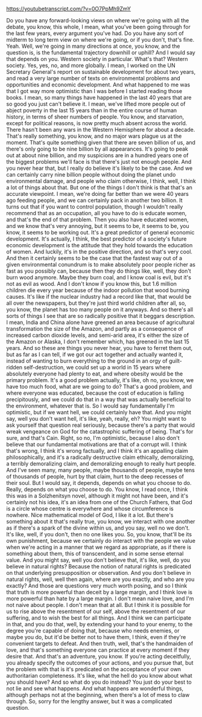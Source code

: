 https://youtubetranscript.com/?v=0O7PpMh9ZmY

 Do you have any forward-looking views on where we're going with all the debate, you know, this whole, I mean, what you've been going through for the last few years, every argument you've had. Do you have any sort of midterm to long term view on where we're going, or if you don't, that's fine. Yeah. Well, we're going in many directions at once, you know, and the question is, is the fundamental trajectory downhill or uphill? And I would say that depends on you. Western society in particular. What's that? Western society. Yes, yes, no, and more globally. I mean, I worked on the UN Secretary General's report on sustainable development for about two years, and read a very large number of texts on environmental problems and opportunities and economic development. And what happened to me was that I got way more optimistic than I was before I started reading those books. I mean, so many things have happened in the last 40 years that are so good you just can't believe it. I mean, we've lifted more people out of abject poverty in the last 15 years than in the entire course of human history, in terms of sheer numbers of people. You know, and starvation, except for political reasons, is now pretty much absent across the world. There hasn't been any wars in the Western Hemisphere for about a decade. That's really something, you know, and no major wars plague us at the moment. That's quite something given that there are seven billion of us, and there's only going to be nine billion by all appearances. It's going to peak out at about nine billion, and my suspicions are in a hundred years one of the biggest problems we'll face is that there's just not enough people. And you never hear that, but I really do believe it's likely to be the case. And we can certainly carry nine billion people without doing the planet undo environmental damage, and people who claim otherwise, I think, well, I think a lot of things about that. But one of the things I don't think is that that's an accurate viewpoint. I mean, we're doing far better than we were 40 years ago feeding people, and we can certainly pack in another two billion. It turns out that if you want to control population, though I wouldn't really recommend that as an occupation, all you have to do is educate women, and that's the end of that problem. Then you also have educated women, and we know that's very annoying, but it seems to be, it seems to be, you know, it seems to be working out. It's a great predictor of general economic development. It's actually, I think, the best predictor of a society's future economic development is the attitude that they hold towards the education of women. And luckily, it's in the positive direction, and so that's very cool. And then it certainly seems to be the case that the fastest way out of a given environmental conundrum is to make absolutely poor people richer as fast as you possibly can, because then they do things like, well, they don't burn wood anymore. Maybe they burn coal, and I know coal is evil, but it's not as evil as wood. And I don't know if you know this, but 1.6 million children die every year because of the indoor pollution that wood burning causes. It's like if the nuclear industry had a record like that, that would be all over the newspapers, but they're just third world children after all, so, you know, the planet has too many people on it anyways. And so there's all sorts of things I see that are so radically positive that it beggars description. I mean, India and China alone have greened an area because of agricultural transformation the size of the Amazon, and partly as a consequence of increased carbon dioxide levels, and semi-arid area, it's either the size of the Amazon or Alaska, I don't remember which, has greened in the last 15 years. And so these are things you never hear, you have to ferret them out, but as far as I can tell, if we got our act together and actually wanted it, instead of wanting to burn everything to the ground in an orgy of guilt-ridden self-destruction, we could set up a world in 15 years where absolutely everyone had plenty to eat, and where obesity would be the primary problem. It's a good problem actually, it's like, oh no, you know, we have too much food, what are we going to do? That's a good problem, and where everyone was educated, because the cost of education is falling precipitously, and we could do that in a way that was actually beneficial to the environment, whatever that is. So I would say fundamentally I'm optimistic, but if we want hell, we could certainly have that. And you might say, well you don't want hell, it's like, yeah, really, eh? You might want to ask yourself that question real seriously, because there's a party that would wreak vengeance on God for the catastrophic suffering of being. That's for sure, and that's Cain. Right, so no, I'm optimistic, because I also don't believe that our fundamental motivations are that of a corrupt will. I think that's wrong, I think it's wrong factually, and I think it's an appalling claim philosophically, and it's a radically destructive claim ethically, demoralizing, a terribly demoralizing claim, and demoralizing enough to really hurt people. And I've seen many, many people, maybe thousands of people, maybe tens of thousands of people, hurt by that claim, hurt to the deep recesses of their soul. But I would say, it depends, depends on what you choose to do. Really, depends on what you choose to do. You know, I read once, I think this was in a Solzhenitsyn novel, although it might not have been, and it's certainly not his idea, it's an idea from one of the Church Fathers, that God is a circle whose centre is everywhere and whose circumference is nowhere. Nice mathematical model of God, I like it a lot. But there's something about it that's really true, you know, we interact with one another as if there's a spark of the divine within us, and you say, well no we don't. It's like, well, if you don't, then no one likes you. So, you know, that'll be its own punishment, because we certainly do interact with the people we value when we're acting in a manner that we regard as appropriate, as if there is something about them, this of transcendent, and in some sense eternal value. And you might say, well you don't believe that, it's like, well, do you believe in natural rights? Because the notion of natural rights is predicated on that underlying presupposition or observation. And you don't believe in natural rights, well, well then again, where are you exactly, and who are you exactly? And those are questions very much worth posing, and so I think that truth is more powerful than deceit by a large margin, and I think love is more powerful than hate by a large margin. I don't mean naive love, and I'm not naive about people. I don't mean that at all. But I think it is possible for us to rise above the resentment of our self, above the resentment of our suffering, and to wish the best for all things. And I think we can participate in that, and you do that, well, by extending your hand to your enemy, to the degree you're capable of doing that, because who needs enemies, or maybe you do, but it'd be better not to have them, I think, even if they're convenient targets to defeat. And then truth, well, that's the handmaiden of love, and that's something everyone can practice at every moment if they desire that. And that's an adventure, you know. If you're acting deceitfully, you already specify the outcomes of your actions, and you pursue that, but the problem with that is it's predicated on the acceptance of your own authoritarian completeness. It's like, what the hell do you know about what you should have? And so what do you do instead? You just do your best to not lie and see what happens. And what happens are wonderful things, although perhaps not at the beginning, when there's a lot of mess to claw through. So, sorry for the lengthy answer, but it was a complicated question.